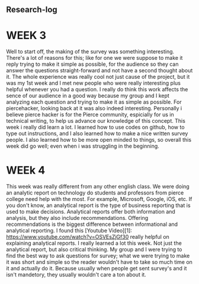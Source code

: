 ## Research-log

# WEEK 3




Well to start off, the making of the survey was something interesting.
There's a lot of reasons for this; like for one we were suppose to make it reply trying to make it simple as possible, for the audience so they can answer the questions straight-forward and not have a second thought about it.
The whole experience was really cool not just cause of the project, but it was my 1st week and I met new people who were really interesting plus helpful whenever you had a question.
I really do think this work affects the sence of our audience in a good way because my group and I kept analyzing each question and trying to make it as simple as possible. For piercehacker, looking back at it was also indeed interesting. Personally i believe pierce hacker is for the Pierce community, espicially for us in technical writing, to help us advance our knowledge of this concept. This week i really did learn a lot. I learned how to use codes on github, how to type out instructions, and I also learned how to make a nice written survey people. I also learned how to be more open minded to things, so overall this week did go well; even when i was struggling in the beginning.
# WEEk 4
This week was really different from any other english class. 
We were doing an analytic report on technology do students and professors from pierce college need help with the most.
For example, Microsoft, Google, iOS, etc. 
If you don't know, an analytical report is the type of business reporting that is used to make decisions. Analytical reports offer both information and analysis, but they also include recommendations. Offering recommendations is the biggest difference between informational and analytical reporting.
I found this [Youtube Video][1]: https://www.youtube.com/watch?v=OSVEsZjGf30 really helpful on explaining analytical reports.
I really learned a lot this week. 
Not just the analytical report, but also critical thinking.
My group and I were trying to find the best way to ask questions for survey; what we were trying to make it was short and simple so the reader wouldn't have to take so much time on it and actually do it.
Because usually when people get sent survey's and it isn't mandetory, they usually wouldn't care a ton about it.
